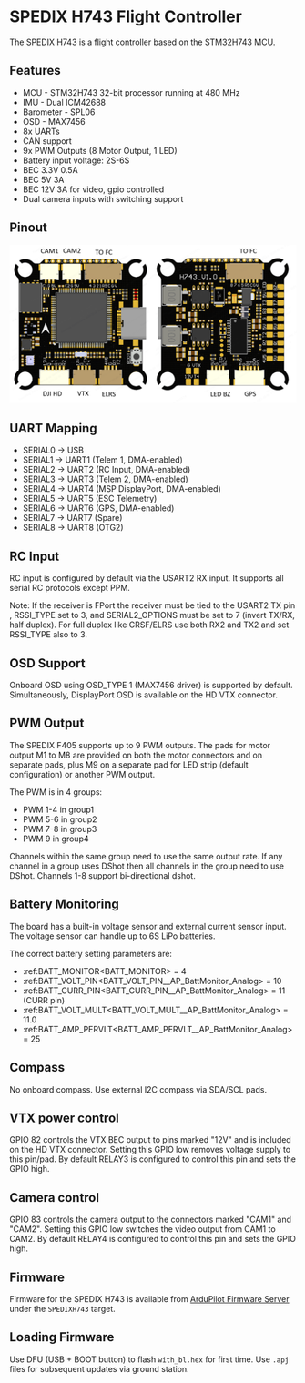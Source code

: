 # SPEDIX H743 Flight Controller

The SPEDIX H743 is a flight controller based on the STM32H743 MCU.

## Features

* MCU - STM32H743 32-bit processor running at 480 MHz
* IMU - Dual ICM42688
* Barometer - SPL06
* OSD - MAX7456
* 8x UARTs
* CAN support
* 9x PWM Outputs (8 Motor Output, 1 LED)
* Battery input voltage: 2S-6S
* BEC 3.3V 0.5A
* BEC 5V 3A
* BEC 12V 3A for video, gpio controlled
* Dual camera inputs with switching support

## Pinout

![SPEDIX H743 Board](SpedixH743.png "SPEDIX H743")

## UART Mapping

* SERIAL0 -> USB
* SERIAL1 -> UART1 (Telem 1, DMA-enabled)
* SERIAL2 -> UART2 (RC Input, DMA-enabled)
* SERIAL3 -> UART3 (Telem 2, DMA-enabled)
* SERIAL4 -> UART4 (MSP DisplayPort, DMA-enabled)
* SERIAL5 -> UART5 (ESC Telemetry)
* SERIAL6 -> UART6 (GPS, DMA-enabled)
* SERIAL7 -> UART7 (Spare)
* SERIAL8 -> UART8 (OTG2)

## RC Input

RC input is configured by default via the USART2 RX input. It supports all serial RC protocols except PPM.

Note: If the receiver is FPort the receiver must be tied to the USART2 TX pin , RSSI_TYPE set to 3,
and SERIAL2_OPTIONS must be set to 7 (invert TX/RX, half duplex). For full duplex like CRSF/ELRS use both
RX2 and TX2 and set RSSI_TYPE also to 3.

## OSD Support

Onboard OSD using OSD_TYPE 1 (MAX7456 driver) is supported by default. Simultaneously, DisplayPort OSD is available on the HD VTX connector.

## PWM Output

The SPEDIX F405 supports up to 9 PWM outputs. The pads for motor output
M1 to M8 are provided on both the motor connectors and on separate pads, plus
M9 on a separate pad for LED strip (default configuration) or another PWM output.

The PWM is in 4 groups:

* PWM 1-4 in group1
* PWM 5-6 in group2
* PWM 7-8 in group3
* PWM 9 in group4

Channels within the same group need to use the same output rate. If
any channel in a group uses DShot then all channels in the group need
to use DShot. Channels 1-8 support bi-directional dshot.

## Battery Monitoring

The board has a built-in voltage sensor and external current sensor input. The voltage sensor can handle up to 6S
LiPo batteries.

The correct battery setting parameters are:

 - :ref:BATT_MONITOR<BATT_MONITOR> = 4
 - :ref:BATT_VOLT_PIN<BATT_VOLT_PIN__AP_BattMonitor_Analog> = 10
 - :ref:BATT_CURR_PIN<BATT_CURR_PIN__AP_BattMonitor_Analog> = 11 (CURR pin)
 - :ref:BATT_VOLT_MULT<BATT_VOLT_MULT__AP_BattMonitor_Analog> = 11.0
 - :ref:BATT_AMP_PERVLT<BATT_AMP_PERVLT__AP_BattMonitor_Analog> = 25

## Compass

No onboard compass. Use external I2C compass via SDA/SCL pads.

## VTX power control

GPIO 82 controls the VTX BEC output to pins marked "12V" and is included on the HD VTX connector. Setting this GPIO low removes voltage supply to this pin/pad. By default RELAY3 is configured to control this pin and sets the GPIO high.

## Camera control

GPIO 83 controls the camera output to the connectors marked "CAM1" and "CAM2". Setting this GPIO low switches the video output from CAM1 to CAM2. By default RELAY4 is configured to control this pin and sets the GPIO high.

## Firmware

Firmware for the SPEDIX H743 is available from [ArduPilot Firmware Server](https://firmware.ardupilot.org) under the `SPEDIXH743` target.

## Loading Firmware

Use DFU (USB + BOOT button) to flash `with_bl.hex` for first time.
Use `.apj` files for subsequent updates via ground station.
